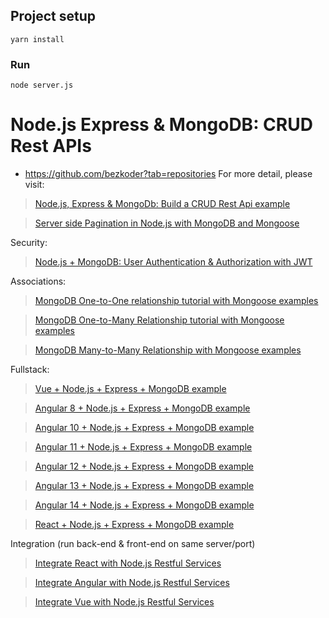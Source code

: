 ## Project setup
```
yarn install
```

### Run
```
node server.js
```



# Node.js Express & MongoDB: CRUD Rest APIs
- https://github.com/bezkoder?tab=repositories
For more detail, please visit:
> [Node.js, Express & MongoDb: Build a CRUD Rest Api example](bezkoder/node-express-mongodb-crud-rest-api/)

> [Server side Pagination in Node.js with MongoDB and Mongoose](bezkoder/node-js-mongodb-pagination/)

Security:
> [Node.js + MongoDB: User Authentication & Authorization with JWT](bezkoder/node-js-mongodb-auth-jwt/)

Associations:
> [MongoDB One-to-One relationship tutorial with Mongoose examples](bezkoder/mongoose-one-to-one-relationship-example/)

> [MongoDB One-to-Many Relationship tutorial with Mongoose examples](bezkoder/mongoose-one-to-many-relationship/)

> [MongoDB Many-to-Many Relationship with Mongoose examples](bezkoder/mongodb-many-to-many-mongoose/)

Fullstack:
> [Vue + Node.js + Express + MongoDB example](bezkoder/vue-node-express-mongodb-mevn-crud/)

> [Angular 8 + Node.js + Express + MongoDB example](bezkoder/angular-mongodb-node-express/)

> [Angular 10 + Node.js + Express + MongoDB example](bezkoder/angular-10-mongodb-node-express/)

> [Angular 11 + Node.js + Express + MongoDB example](bezkoder/angular-11-mongodb-node-js-express/)

> [Angular 12 + Node.js + Express + MongoDB example](bezkoder/angular-12-mongodb-node-js-express/)

> [Angular 13 + Node.js + Express + MongoDB example](bezkoder/mean-stack-crud-example-angular-13/)

> [Angular 14 + Node.js + Express + MongoDB example](bezkoder/mean-stack-crud-example-angular-14/)

> [React + Node.js + Express + MongoDB example](bezkoder/react-node-express-mongodb-mern-stack/)

Integration (run back-end & front-end on same server/port)
> [Integrate React with Node.js Restful Services](bezkoder/integrate-react-express-same-server-port/)

> [Integrate Angular with Node.js Restful Services](bezkoder/integrate-angular-10-node-js/)

> [Integrate Vue with Node.js Restful Services](bezkoder/serve-vue-app-express/)


